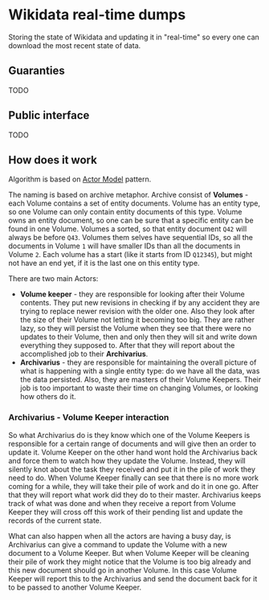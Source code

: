 # Wikidata real-time dumps

Storing the state of Wikidata and updating it in "real-time" so every one can download the most recent state of data.

## Guaranties

TODO

## Public interface

TODO

## How does it work

Algorithm is based on [Actor Model](https://en.wikipedia.org/wiki/Actor_model) pattern.

The naming is based on archive metaphor. Archive consist of **Volumes** - each 
Volume contains a set of entity documents. Volume has an entity type, so one Volume 
can only contain entity documents of this type. Volume owns an entity document, so
one can be sure that a specific entity can be found in one Volume. Volumes a sorted, 
so that entity document `Q42` will always be before `Q43`. Volumes them selves have
sequential IDs, so all the documents in Volume `1` will have smaller IDs 
than all the documents in Volume `2`. Each volume has a start (like it starts from ID `Q12345`), 
but might not have an end yet, if it is the last one on this entity type.  

There are two main Actors:
  * **Volume keeper** - they are responsible for looking after their Volume contents. They put 
    new revisions in checking if by any accident they are trying to replace newer revision
    with the older one. Also they look after the size of their Volume not letting it becoming too big. 
    They are rather lazy, so they will persist the Volume when they see that there were no updates
    to their Volume, then and only then they will sit and write down everything they supposed to. 
    After that they will report about the accomplished job to their **Archivarius**.
  * **Archivarius** - they are responsible for maintaining the overall picture of what is happening with
    a single entity type: do we have all the data, was the data persisted. Also, they are masters 
    of their Volume Keepers. Their job is too important to waste their time on changing Volumes, or
    looking how others do it. 
    
### Archivarius - Volume Keeper interaction

So what Archivarius do is they know which one of the Volume Keepers is responsible
for a certain range of documents and will give then an order to update it. Volume Keeper on the other
hand wont hold the Archivarius back and force them to watch how they update the Volume. Instead,
they will silently knot about the task they received and put it in the pile of work they need to do.
When Volume Keeper finally can see that there is no more work coming for a while, they will take 
their pile of work and do it in one go. After that they will report what work did they do to their master.
Archivarius keeps track of what was done and when they receive a report from Volume Keeper they will 
cross off this work of their pending list and update the records of the current state.

What can also happen when all the actors are having a busy day, is Archivarius can give a command to update the Volume
with a new document to a Volume Keeper. But when Volume Keeper will be cleaning their pile of work they might 
notice that the Volume is too big already and this new document should go in another Volume. In this case Volume Keeper
will report this to the Archivarius and send the document back for it to be passed to another Volume Keeper.
